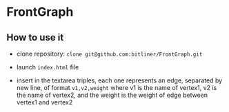 # FrontGraph

## How to use it

* clone repository: `clone git@github.com:bitliner/FrontGraph.git`

* launch `index.html` file

* insert in the textarea triples, each one represents an edge, separated by new line, of format `v1,v2,weight` where v1 is the name of vertex1, v2 is the name of vertex2, and the weight is the weight of edge between vertex1 and vertex2